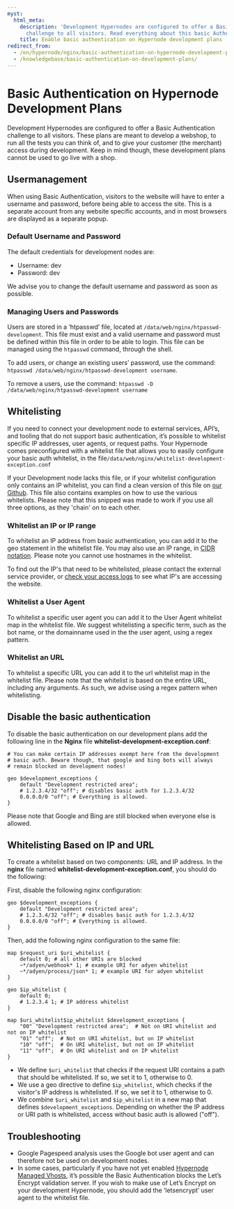 ```yaml
---
myst:
  html_meta:
    description: 'Development Hypernodes are configured to offer a Basic Authentication
      challenge to all visitors. Read everything about this basic Authentication. '
    title: Enable basic authentication on Hypernode development plans
redirect_from:
  - /en/hypernode/nginx/basic-authentication-on-hypernode-development-plans/
  - /knowledgebase/basic-authentication-on-development-plans/
---
```


<!-- source: https://support.hypernode.com/en/hypernode/nginx/basic-authentication-on-hypernode-development-plans/ -->

# Basic Authentication on Hypernode Development Plans

Development Hypernodes are configured to offer a Basic Authentication challenge to all visitors. These plans are meant to develop a webshop, to run all the tests you can think of, and to give your customer (the merchant) access during development. Keep in mind though, these development plans cannot be used to go live with a shop.

## Usermanagement

When using Basic Authentication, visitors to the website will have to enter a username and password, before being able to access the site. This is a separate account from any website specific accounts, and in most browsers are displayed as a separate popup.

### Default Username and Password

The default credentials for development nodes are:

- Username: dev
- Password: dev

We advise you to change the default username and password as soon as possible.

### Managing Users and Passwords

Users are stored in a ‘htpasswd’ file, located at `/data/web/nginx/htpasswd-development`. This file must exist and a valid username and password must be defined within this file in order to be able to login. This file can be managed using the `htpasswd` command, through the shell.

To add users, or change an existing users’ password, use the command: `htpasswd /data/web/nginx/htpasswd-development username`.

To remove a users, use the command: `htpasswd -D /data/web/nginx/htpasswd-development username`

## Whitelisting

If you need to connect your development node to external services, API’s, and tooling that do not support basic authentication, it’s possible to whitelist specific IP addresses, user agents, or request paths. Your Hypernode comes preconfigured with a whitelist file that allows you to easily configure your basic auth whitelist, in the file`/data/web/nginx/whitelist-development-exception.conf`

If your Development node lacks this file, or if your whitelist configuration only contains an IP whitelist, you can find a clean version of this file on [our Github](https://gist.github.com/hn-support/3d0ec225e7fd49e6996377e48996f57c#file-whitelist-development-exception-conf). This file also contains examples on how to use the various whitelists. Please note that this snipped was made to work if you use all three options, as they 'chain' on to each other.

### Whitelist an IP or IP range

To whitelist an IP address from basic authentication, you can add it to the geo statement in the whitelist file. You may also use an IP range, in [CIDR notation](https://en.wikipedia.org/wiki/Classless_Inter-Domain_Routing). Please note you cannot use hostnames in the whitelist.

To find out the IP's that need to be whitelisted, please contact the external service provider, or [check your access logs](../../troubleshooting/performance/general-troubleshooting.md) to see what IP's are accessing the website.

### Whitelist a User Agent

To whitelist a specific user agent you can add it to the User Agent whitelist map in the whitelist file. We suggest whitelisting a specific term, such as the bot name, or the domainname used in the the user agent, using a regex pattern.

### Whitelist an URL

To whitelist a specific URL you can add it to the url whitelist map in the whitelist file. Please note that the whitelist is based on the entire URL, including any arguments. As such, we advise using a regex pattern when whitelisting.

## Disable the basic authentication

To disable the basic authentication on our development plans add the following line in the **Nginx** file **whitelist-development-exception.conf**:

```nginx
# You can make certain IP addresses exempt here from the development
# basic auth. Beware though, that google and bing bots will always
# remain blocked on development nodes!

geo $development_exceptions {
    default "Development restricted area";
    # 1.2.3.4/32 "off"; # disables basic auth for 1.2.3.4/32
    0.0.0.0/0 "off"; # Everything is allowed.
}
```

Please note that Google and Bing are still blocked when everyone else is allowed.

## Whitelisting Based on IP and URL

To create a whitelist based on two components: URL and IP address.
In the **nginx** file named **whitelist-development-exception.conf**, you should do the following:

First, disable the following nginx configuration:

```nginx
geo $development_exceptions {
    default "Development restricted area";
    # 1.2.3.4/32 "off"; # disables basic auth for 1.2.3.4/32
    0.0.0.0/0 "off"; # Everything is allowed.
}
```

Then, add the following nginx configuration to the same file:

```nginx
map $request_uri $uri_whitelist {
    default 0; # all other URIs are blocked
    ~*/adyen/webhook* 1; # example URI for adyen whitelist
    ~*/adyen/process/json* 1; # example URI for adyen whitelist
}

geo $ip_whitelist {
    default 0;
    # 1.2.3.4 1; # IP address whitelist
}

map $uri_whitelist$ip_whitelist $development_exceptions {
    "00" "Development restricted area";  # Not on URI whitelist and not on IP whitelist
    "01" "off";  # Not on URI whitelist, but on IP whitelist
    "10" "off";  # On URI whitelist, but not on IP whitelist
    "11" "off";  # On URI whitelist and on IP whitelist
}
```

- We define `$uri_whitelist` that checks if the request URI contains a path that should be whitelisted. If so, we set it to 1, otherwise to 0.
- We use a geo directive to define `$ip_whitelist`, which checks if the visitor's IP address is whitelisted. If so, we set it to 1, otherwise to 0.
- We combine `$uri_whitelist` and `$ip_whitelist` in a new map that defines `$development_exceptions`. Depending on whether the IP address or URI path is whitelisted, access without basic auth is allowed ("off").

## Troubleshooting

- Google Pagespeed analysis uses the Google bot user agent and can therefore not be used on development nodes.
- In some cases, particularly if you have not yet enabled [Hypernode Managed Vhosts](../../hypernode-platform/nginx/hypernode-managed-vhosts.md), it’s possible the Basic Authentication blocks the Let’s Encrypt validation server. If you wish to make use of Let’s Encrypt on your development Hypernode, you should add the ‘letsencrypt’ user agent to the whitelist file.
